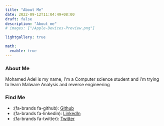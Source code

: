 ```yaml
---
title: "About Me"
date: 2022-09-12T11:04:49+08:00
draft: false
description: "About me"
# images: ["/Apple-Devices-Preview.png"]

lightgallery: true

math:
  enable: true
---
```


### About Me

Mohamed Adel is my name, I'm a Computer science student and i'm trying to learn Malware Analysis and reverse engineering

### Find Me

- :(fa-brands fa-github): [Github](https://github.com/d01a)
- :(fa-brands fa-linkedin): [LinkedIn](https://www.linkedin.com/in/mohamedadel46)
- :(fa-brands fa-twitter): [Twitter](https://twitter.com/0xd01a)
